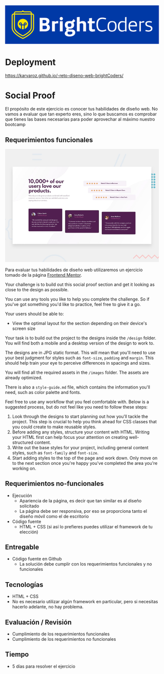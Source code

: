 ![BrightCoders](images/logo-bc.png)

# Deployment

https://karvaroz.github.io/-reto-diseno-web-brightCoders/

# Social Proof

El propósito de este ejercicio es conocer tus habilidades de diseño web. No vamos a evaluar que tan experto eres, sino lo que buscamos es comprobar que tienes las bases necesarias para poder aprovechar al máximo nuestro bootcamp

## Requerimientos funcionales

![Design preview for the Fylo landing page with two column layout challenge](./design/desktop-preview.jpg)

Para evaluar tus habilidades de diseño web utilizaremos un ejercicio tomado de la página [Frontend Mentor](https://www.frontendmentor.io/).

Your challenge is to build out this social proof section and get it looking as close to the design as possible.

You can use any tools you like to help you complete the challenge. So if you've got something you'd like to practice, feel free to give it a go.

Your users should be able to:

- View the optimal layout for the section depending on their device's screen size

Your task is to build out the project to the designs inside the `/design` folder. You will find both a mobile and a desktop version of the design to work to. 

The designs are in JPG static format. This will mean that you'll need to use your best judgment for styles such as `font-size`, `padding` and `margin`. This should help train your eye to perceive differences in spacings and sizes.

You will find all the required assets in the `/images` folder. The assets are already optimized.

There is also a `style-guide.md` file, which contains the information you'll need, such as color palette and fonts.

Feel free to use any workflow that you feel comfortable with. Below is a suggested process, but do not feel like you need to follow these steps:

1. Look through the designs to start planning out how you'll tackle the project. This step is crucial to help you think ahead for CSS classes that you could create to make reusable styles.
2. Before adding any styles, structure your content with HTML. Writing your HTML first can help focus your attention on creating well-structured content.
3. Write out the base styles for your project, including general content styles, such as `font-family` and `font-size`.
4. Start adding styles to the top of the page and work down. Only move on to the next section once you're happy you've completed the area you're working on.

## Requerimientos no-funcionales
- Ejecución
  -  Apariencia de la página, es decir que tan similar es al diseño solicitado
  - La página debe ser responsiva, por eso se proporciona tanto el diseño móvil como el de escritorio 
- Código fuente
  - HTML + CSS (si así lo prefieres puedes utilizar el framework de tu elección)
  
## Entregable
- Código fuente en Github
  - La solución debe cumplir con los requerimientos funcionales y no funcionales
  
## Tecnologías
- HTML + CSS
- No es necesario utilizar algún framework en particular, pero si necesitas hacerlo adelante, no hay problema.

## Evaluación / Revisión
- Cumplimiento de los requerimientos funcionales
- Cumplimiento de los requerimientos no funcionales

## Tiempo
- 5 días para resolver el ejercicio

